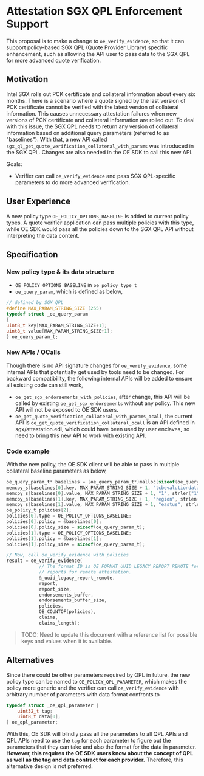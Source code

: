 Attestation SGX QPL Enforcement Support
====

This proposal is to make a change to `oe_verify_evidence`, so that it can support policy-based SGX QPL (Quote Provider Library) specific enhancement, such as allowing the API user to pass data to the SGX QPL for more advanced quote verification.

Motivation
----

Intel SGX rolls out PCK certificate and collateral information about every six months.
There is a scenario where a quote signed by the last version of PCK certificate cannot be verified with the latest version of collateral information.
This causes unnecessary attestation failures when new versions of PCK certificate and collateral information are rolled out.
To deal with this issue, the SGX QPL needs to return any version of collateral information based on additional query parameters (referred to as "baselines").
With that, a new API called `sgx_ql_get_quote_verification_collateral_with_params` was introduced in the SGX QPL.
Changes are also needed in the OE SDK to call this new API.

Goals:
 - Verifier can call `oe_verify_evidence` and pass SGX QPL-specific parameters to do more advanced verification.

User Experience
----

A new policy type `OE_POLICY_OPTIONS_BASELINE` is added to current policy types.
A quote verifier application can pass multiple policies with this type, while OE SDK would pass all the policies down to the SGX QPL API without interpreting the data content.

Specification
----

### New policy type & its data structure

- `OE_POLICY_OPTIONS_BASELINE` in `oe_policy_type_t`
- `oe_query_param`, which is defined as below,
```C
// defined by SGX QPL
#define MAX_PARAM_STRING_SIZE (255)
typedef struct _oe_query_param
{
uint8_t key[MAX_PARAM_STRING_SIZE+1];
uint8_t value[MAX_PARAM_STRING_SIZE+1];
} oe_query_param_t;
```

### New APIs / OCalls

Though there is no API signature changes for `oe_verify_evidence`, some internal APIs that potentially get used by tools need to be changed.
For backward compatibility, the following internal APIs will be added to ensure all existing code can still work,
- `oe_get_sgx_endorsements_with_policies`, after change, this API will be called by existing `oe_get_sgx_endorsements` without any policy.
This new API will not be exposed to OE SDK users.
- `oe_get_quote_verification_collateral_with_params_ocall`, the current API is `oe_get_quote_verification_collateral_ocall` is an API defined in sgx/attestation.edl, which could have been used by user enclaves, so need to bring this new API to work with existing API.

### Code example

With the new policy, the OE SDK client will be able to pass in multiple collateral baseline parameters as below,
```C
oe_query_param_t* baselines = (oe_query_param_t*)malloc(sizeof(oe_query_param_t) * 2);
memcpy_s(baselines[0].key, MAX_PARAM_STRING_SIZE + 1, "tcbevalutiondatanumber", strlen("tcbevalutiondatanumber") + 1);
memcpy_s(baselines[0].value, MAX_PARAM_STRING_SIZE + 1, "1", strlen("1") + 1);
memcpy_s(baselines[1].key, MAX_PARAM_STRING_SIZE + 1, "region", strlen("region") + 1);
memcpy_s(baselines[1].value, MAX_PARAM_STRING_SIZE + 1, "eastus", strlen("eastus") + 1);
oe_policy_t policies[2];
policies[0].type = OE_POLICY_OPTIONS_BASELINE;
policies[0].policy = &baselines[0];
policies[0].policy_size = sizeof(oe_query_param_t);
policies[1].type = OE_POLICY_OPTIONS_BASELINE;
policies[1].policy = &baselines[1];
policies[1].policy_size = sizeof(oe_query_param_t);

// Now, call oe_verify_evidence with policies
result = oe_verify_evidence(
            // The format ID is OE_FORMAT_UUID_LEGACY_REPORT_REMOTE for all OE
            // reports for remote attestation.
            &_uuid_legacy_report_remote,
            report,
            report_size,
            endorsements_buffer,
            endorsements_buffer_size,
            policies,
            OE_COUNTOF(policies),
            claims,
            claims_length);
```

> TODO: Need to update this document with a reference list for possible keys and values when it is available.

Alternatives
----

Since there could be other parameters required by QPL in future, the new policy type can be named to `OE_POLICY_QPL_PARAMETER`, which makes the policy more generic and the verifier can call `oe_verify_evidence` with arbitrary number of parameters with data format confronts to
```C
typedef struct _oe_qpl_parameter {
    uint32_t tag;
    uint8_t data[0];
} oe_qpl_parameter;
```

With this, OE SDK will blindly pass all the parameters to all QPL APIs and QPL APIs need to use the `tag` for each parameter to figure out the parameters that they can take and also the format for the data in parameter.
**However, this requires the OE SDK users know about the concept of QPL as well as the tag and data contract for each provider.** Therefore, this alternative design is not preferred.